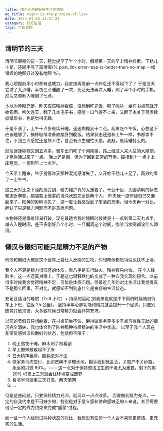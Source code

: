 ```yaml
---
title: 精力充沛是好好生活的前提
og_title: vigor-is-the-premise-of-live
date: 2024-04-06 13:57:21
category: 好好生活
tags: 可积累的
---
```


## 清明节的三天

清明节假期的前一天，睡觉提早了半个小时，假期第一天的早上精神抖擞，干劲儿十足，还顺手写了篇博客{% post_link error-map-is-better-than-no-map 一幅错误的地图好过没有地图 %}。

我心想提前半小时都有这威力，我直接再提前一点休息还不得起飞了？
于是当天尝试了九点睡，半夜三点睡醒了一次，死活无法再次入睡，刷了半个小时的手机，然后又顺利入睡到了七点。

本以为睡眠充足，昨天应该精神百倍，没想到吃完饭，喝了咖啡，坐在书桌前就开始犯困，哈欠连天，翻了几本电子书，感觉一口气提不上来，又翻了本关于另类数据纸质书，也是觉得无趣。

于是不装了，上午十点多继续开睡，迷迷糊糊到十二点。起来吃个午饭，心想这下应该睡够了，搞杯咖啡准备直接肝到晚饭。结果状态还是和上午一样，书都拿不住，不到三点感觉还是熬不住，甚至有点生理性头疼。我敲，继续睡特么的。

然后迷迷糊糊又到五点多，骑车出门吃了个河南菜，路上经过人来人往的大屋顶，才觉得活过来了一点。
晚上还是困，但为了回到正常的节奏，硬撑到十一点才上床睡觉，一觉到早上七点半。


今天早上醒来，终于觉得昨天那种混沌感消失了，又开始干劲儿十足了，高效的看了一上午书。

这三天对比之下深刻感受到，精力维护真的太重要了，干劲十足，头脑清明的状态和困乏卷顿，脑袋蒙上慢雾的混沌状态完全是两个人。
昨天我一度怀疑自己又懒起来了，陆神的影响消失了，这一度让我感受到了堕落的恐惧。但今天再一对比，确认了只是精力问题而不是意愿问题。

生物钟还是很难轻易打破，现在最适合我的睡眠时段就是十一点到第二天七点半，减去入睡时间，差不多刚好八个小时，一旦偏离这个时间，咖啡当水喝都没什么卵用。


## 懒汉与懒妇可能只是精力不足的产物

懒汉和懒妇大概是这个世界上最让人反感的生物，你想帮他都觉得烂泥扶不上墙。

我个人不算是精力很旺盛的体质，看八字是五行缺火，精神容易内收。
在个人经验中，这一点还真对得上，于是这也潜移默化的变成了一种自我实现的预言。以前很多时候我会觉得精神不足，可能是体质问题。但最近几年的对比生活让我觉得真不是那么回事，不对比，就感知不到到底什么是良好的生活状态。

充足且适当的睡眠（7~8 小时）+ 持续的运动(对我来说就是不下雨的时候骑自行车上下班，往返 25 公里)， 坚持半年心肺功能和精力就会提升一个层次。只要别随意打破规律，大多数时候日常精力就会非常充沛。


以前的节假日只想躺着、在书桌前坐不住、懒得做家务等多少有点习得性无助的情况完全消失，我也体会到了陆神那种持续精进的生活中状态。
以至于我个人现在非常反感懒汉和懒妇的状态，包括但不限于：
1. 晚上熬夜不睡，麻木刷手机看剧
2. 早上懒懒散散起不了床
3. 白天精神萎靡，能躺绝对不坐
4. 做家务马虎应付，比如洗碗不清理水池，擦手纸到处乱丢，关窗户不关纱窗，永远的只做 80%。—— 这一点对于保持整洁卫生的环境尤为重要，剩下的那 20% 积累上三天就会让环境变成噩梦
5. 看书学习做事三天打渔，两天晒网
6. ...


但是这些问题，只要保持精力充沛，就可以一点点改善。
而要做到精力充沛，一定的自我约束是不可缺少的，特别是对于意义感和使命感缺乏的人来说，甚至需要借助一定的外力约束来完成”启蒙“过程。


而一旦一个人经历过两种状态的对比，我想没有任何一个人会不喜欢更整洁、更充实的生活。